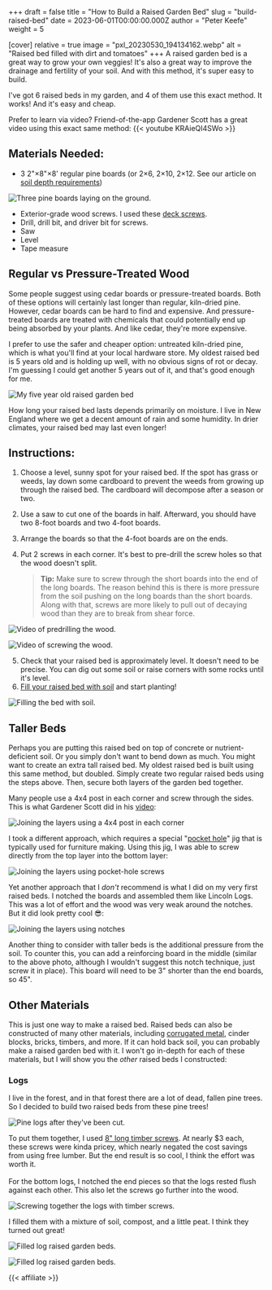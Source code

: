+++
draft = false
title = "How to Build a Raised Garden Bed"
slug = "build-raised-bed"
date = 2023-06-01T00:00:00.000Z
author = "Peter Keefe"
weight = 5

[cover]
relative = true
image = "pxl_20230530_194134162.webp"
alt = "Raised bed filled with dirt and tomatoes"
+++
A raised garden bed is a great way to grow your own veggies! It's also a great way to improve the drainage and fertility of your soil. And with this method, it's super easy to build.

I've got 6 raised beds in my garden, and 4 of them use this exact method. It works! And it's easy and cheap.

Prefer to learn via video? Friend-of-the-app Gardener Scott has a great video using this exact same method:
{{< youtube KRAieQI4SWo >}}

## Materials Needed:

* 3 2"×8"×8' regular pine boards (or 2×6, 2×10, 2×12. See our article on [soil depth requirements](../soil-depth-requirements/))

![Three pine boards laying on the ground.](vlcsnap-2023-05-31-09h56m10s271.webp "Regular, kiln-dried boards are great for building raised beds. Even old boards like the one in the photo.")

* Exterior-grade wood screws. I used these [deck screws](https://www.amazon.com/Deck-Plus-Screws-Exterior-48416/dp/B0100ICU22).
* Drill, drill bit, and driver bit for screws.
* Saw
* Level
* Tape measure

## Regular vs Pressure-Treated Wood

Some people suggest using cedar boards or pressure-treated boards. Both of these options will certainly last longer than regular, kiln-dried pine. However, cedar boards can be hard to find and expensive. And pressure-treated boards are treated with chemicals that could potentially end up being absorbed by your plants. And like cedar, they're more expensive. 

I prefer to use the safer and cheaper option: untreated kiln-dried pine, which is what you'll find at your local hardware store. My oldest raised bed is 5 years old and is holding up well, with no obvious signs of rot or decay. I'm guessing I could get another 5 years out of it, and that's good enough for me. 

![My five year old raised garden bed](PXL_20230531_191549574.webp "My oldest raised garden bed which is still in pretty good shape. The wood has split a bit, but it's still very sturdy. It's a two-layer version of this design, with a middle cross-brace to keep the taller sides from bowing outwards.")

How long your raised bed lasts depends primarily on moisture. I live in New England where we get a decent amount of rain and some humidity. In drier climates, your raised bed may last even longer!

## Instructions:

1. Choose a level, sunny spot for your raised bed. If the spot has grass or weeds, lay down some cardboard to prevent the weeds from growing up through the raised bed. The cardboard will decompose after a season or two.
2. Use a saw to cut one of the boards in half. Afterward, you should have two 8-foot boards and two 4-foot boards. 
3. Arrange the boards so that the 4-foot boards are on the ends. 
4. Put 2 screws in each corner. It's best to pre-drill the screw holes so that the wood doesn't split.

   > **Tip:** Make sure to screw through the short boards into the end of the long boards. The reason behind this is there is more pressure from the soil pushing on the long boards than the short boards. Along with that, screws are more likely to pull out of decaying wood than they are to break from shear force.

![Video of predrilling the wood.](drill-wood-shorter-no-dither.gif "Predrilling the holes for the screws.")

![Video of screwing the wood.](screw-wood-2.gif "Screwing together the boards.")

5. Check that your raised bed is approximately level. It doesn't need to be precise. You can dig out some soil or raise corners with some rocks until it's level.
6. [Fill your raised bed with soil](../soil-options-for-raised-bed-gardening/) and start planting!

![Filling the bed with soil.](filling-soil.gif "Fill the new bed with soil!")

## Taller Beds

Perhaps you are putting this raised bed on top of concrete or nutrient-deficient soil. Or you simply don't want to bend down as much. You might want to create an extra tall raised bed. My oldest raised bed is built using this same method, but doubled. Simply create two regular raised beds using the steps above. Then, secure both layers of the garden bed together. 

Many people use a 4x4 post in each corner and screw through the sides. This is what Gardener Scott did in his [video](https://youtu.be/KRAieQI4SWo?t=453):

![Joining the layers using a 4x4 post in each corner](4x4post.webp "Joining the layers using a 4x4 post in each corner.")

I took a different approach, which requires a special "[pocket hole](https://www.amazon.com/Kreg-KPHJ320-22-Pocket-Hole-KHC-MICRO-Clamp/dp/B0B15KFCDW)" jig that is typically used for furniture making. Using this jig, I was able to screw directly from the top layer into the bottom layer:

![Joining the layers using pocket-hole screws](IMG_20190424_200830.webp "Joining the layers using pocket-hole screws.")

Yet another approach that I *don't* recommend is what I did on my very first raised beds. I notched the boards and assembled them like Lincoln Logs. This was a lot of effort and the wood was very weak around the notches. But it did look pretty cool 😎:

![Joining the layers using notches](IMG_20150411_112522.webp "Joining the layers using notches.")

Another thing to consider with taller beds is the additional pressure from the soil. To counter this, you can add a reinforcing board in the middle (similar to the above photo, although I wouldn't suggest this notch technique, just screw it in place). This board will need to be 3" shorter than the end boards, so 45".

## Other Materials

This is just one way to make a raised bed. Raised beds can also be constructed of many other materials, including [corrugated metal](https://www.amazon.com/VEGEGA-Zinc-Aluminum-Magnesium-Stainless-Planting-Vegetables/dp/B09WGLSLB7), cinder blocks, bricks, timbers, and more. If it can hold back soil, you can probably make a raised garden bed with it. I won't go in-depth for each of these materials, but I will show you the *other* raised beds I constructed:

### Logs

I live in the forest, and in that forest there are a lot of dead, fallen pine trees. So I decided to build two raised beds from these pine trees!

![Pine logs after they've been cut.](pxl_20230506_181318764.webp "I spent the weekend being a lumberjack. Chainsaws are pretty fun, it turns out 😉.")

To put them together, I used [8" long timber screws](https://www.amazon.com/FastenMaster-TimberLok-Coat-Structural-Screws/dp/B07TNQ3MCY). At nearly $3 each, these screws were kinda pricey, which nearly negated the cost savings from using free lumber. But the end result is so cool, I think the effort was worth it.\
\
For the bottom logs, I notched the end pieces so that the logs rested flush against each other. This also let the screws go further into the wood.

![Screwing together the logs with timber screws.](log-screw.gif "Screwing together the logs with timber screws.")

I filled them with a mixture of soil, compost, and a little peat. I think they turned out great!

![Filled log raised garden beds.](PXL_20230531_183308882.webp "The completed raised garden beds, made of pine logs 🪵")

![Filled log raised garden beds.](pxl_20230530_194204633.webp "If you're curious about the arch, stay tuned for a future article!")

{{< affiliate >}}